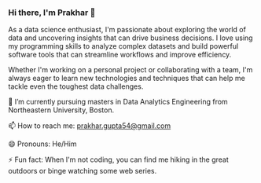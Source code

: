 ### Hi there, I'm Prakhar 👋

As a data science enthusiast, I'm passionate about exploring the world of data and uncovering insights that can drive business decisions. I love using my programming skills to analyze complex datasets and build powerful software tools that can streamline workflows and improve efficiency. 

Whether I'm working on a personal project or collaborating with a team, I'm always eager to learn new technologies and techniques that can help me tackle even the toughest data challenges. 


🌱 I’m currently pursuing masters in Data Analytics Engineering from Northeastern University, Boston.

📫 How to reach me: prakhar.gupta54@gmail.com

😄 Pronouns: He/Him

⚡ Fun fact: When I'm not coding, you can find me hiking in the great outdoors or binge watching some web series.
<!--
**pgupta54/pgupta54** is a ✨ _special_ ✨ repository because its `README.md` (this file) appears on your GitHub profile.

Here are some ideas to get you started:

- 🔭 I’m currently working on ...
- 🌱 I’m currently learning ...
- 👯 I’m looking to collaborate on ...
- 🤔 I’m looking for help with ...
- 💬 Ask me about ...
- 📫 How to reach me: ...
- 😄 Pronouns: ...
- ⚡ Fun fact: ...
-->
